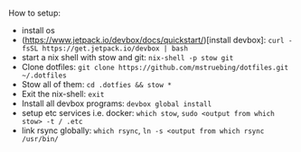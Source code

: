 How to setup:

* install os
* (https://www.jetpack.io/devbox/docs/quickstart/)[install devbox]: `curl -fsSL https://get.jetpack.io/devbox | bash` 
* start a nix shell with stow and git: `nix-shell -p stow git`
* Clone dotfiles: `git clone https://github.com/mstruebing/dotfiles.git ~/.dotfiles`
* Stow all of them: `cd .dotfies && stow *`
* Exit the nix-shell: `exit`
* Install all devbox programs: `devbox global install`
* setup etc services i.e. docker: `which stow`, `sudo <output from which stow> -t / .etc`
* link rsync globally: `which rsync`, `ln -s <output from which rsync /usr/bin/`
